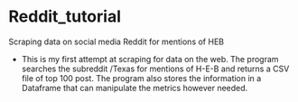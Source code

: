 # Reddit_tutorial
Scraping data on social media Reddit for mentions of HEB
* This is my first attempt at scraping for data on the web. The program searches the subreddit /Texas for mentions of H-E-B and returns a CSV file of top 100 post. The program also stores the information in a Dataframe that can manipulate the metrics however needed.
